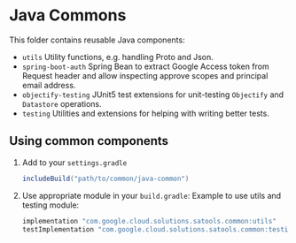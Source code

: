 # Java Commons

This folder contains reusable Java components:

*   `utils` Utility functions, e.g. handling Proto and Json.
*   `spring-boot-auth` Spring Bean to extract Google Access token from Request
    header and allow inspecting approve scopes and principal email address.
*   `objectify-testing` JUnit5 test extensions for unit-testing `Objectify` and
    `Datastore` operations.
*   `testing` Utilities and extensions for helping with writing better tests.

## Using common components

1.  Add to your `settings.gradle`

    ```groovy
    includeBuild("path/to/common/java-common")
    ```

2.  Use appropriate module in your `build.gradle`: Example to use utils and
    testing module:

    ```groovy
    implementation "com.google.cloud.solutions.satools.common:utils"
    testImplementation "com.google.cloud.solutions.satools.common:testing"
    ```
